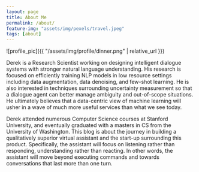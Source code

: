 ```yaml
---
layout: page
title: About Me
permalink: /about/
feature-img: "assets/img/pexels/travel.jpeg"
tags: [about]
---
```


![profile_pic]({{ "/assets/img/profile/dinner.png" | relative_url }})

Derek is a Research Scientist working on designing intelligent dialogue systems with stronger natural language understanding.  His research is focused on efficiently training NLP models in low resource settings including data augmentation, data denoising, and few-shot learning.  He is also interested in techniques surrounding uncertainty measurement so that a dialogue agent can better manage ambiguity and out-of-scope situations. He ultimately believes that a data-centric view of machine learning will usher in a wave of much more useful services than what we see today.

Derek attended numerous Computer Science courses at Stanford University, and eventually graduated with a masters in CS from the University of Washington.  This blog is about the journey in building a qualitatively superior virtual assistant and the start-up surrounding this product.  Specifically, the assistant will focus on listening rather than responding, understanding rather than reacting.  In other words, the assistant will move beyond executing commands and towards conversations that last more than one turn.